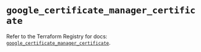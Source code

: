# `google_certificate_manager_certificate`

Refer to the Terraform Registry for docs: [`google_certificate_manager_certificate`](https://registry.terraform.io/providers/hashicorp/google/6.38.0/docs/resources/certificate_manager_certificate).
